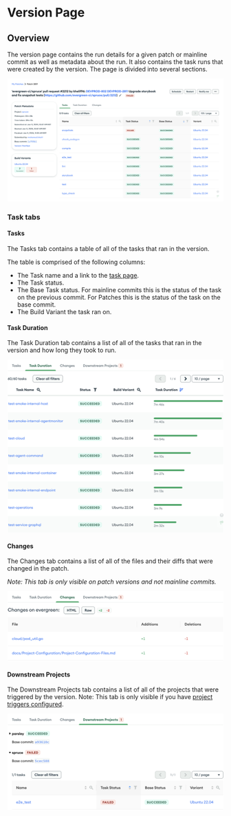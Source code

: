 # Version Page

## Overview
The version page contains the run details for a given patch or mainline commit as well as metadata about the run. It also contains the task runs that were created by the version. The page is divided into several sections.

![Version Page](../images/version_page.png)


### Task tabs

#### Tasks
The Tasks tab contains a table of all of the tasks that ran in the version.

The table is comprised of the following columns:
* The Task name and a link to the [task page](Task).
* The Task status.
* The Base Task status. For mainline commits this is the status of the task on the previous commit. For Patches this is the status of the task on the base commit.
* The Build Variant the task ran on.

#### Task Duration
The Task Duration tab contains a list of all of the tasks that ran in the version and how long they took to run.

![Task Duration table](../images/task_duration.png)


 #### Changes
 The Changes tab contains a list of all of the files and their diffs that were changed in the patch.

 *Note: This tab is only visible on patch versions and not mainline commits.*

![Changes table](../images/changes_table.png)

#### Downstream Projects
The Downstream Projects tab contains a list of all of the projects that were triggered by the version. Note: This tab is only visible if you have [project triggers configured](../Project-Configuration/Project-and-Distro-Settings#project-triggers).

![Downstream Projects table](../images/downstream_projects.png)
